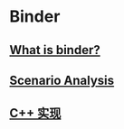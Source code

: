 # Binder

## [What is binder?](aosp/binder/base/)

## [Scenario Analysis](aosp/binder/scenario/)

## [C++ 实现](aosp/binder/cpp/)

